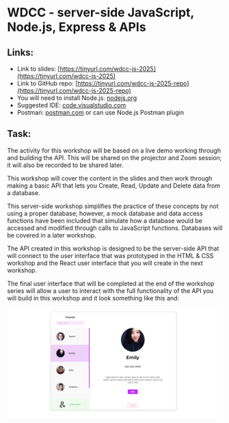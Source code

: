 # WDCC - server-side JavaScript, Node.js, Express & APIs

## Links:

* Link to slides: [https://tinyurl.com/wdcc-js-2025](https://tinyurl.com/wdcc-js-2025)
* Link to GitHub repo: [https://tinyurl.com/wdcc-js-2025-repo](https://tinyurl.com/wdcc-js-2025-repo)
* You will need to install Node.js: [nodejs.org](http://nodejs.org/)
* Suggested IDE: [code.visualstudio.com](http://code.visualstudio.com/)
* Postman: [postman.com](http://postman.com/) or can use Node.js Postman plugin

## Task:

The activity for this workshop will be based on a live demo working through and building the API. This will be shared on the projector and Zoom session; it will also be recorded to be shared later.

This workshop will cover the content in the slides and then work through making a basic API that lets you Create, Read, Update and Delete data from a database.

This server-side workshop simplifies the practice of these concepts by not using a proper database; however, a mock database and data access functions have been included that simulate how a database would be accessed and modified through calls to JavaScript functions. Databases will be covered in a later workshop.

The API created in this workshop is designed to be the server-side API that will connect to the user interface that was prototyped in the HTML & CSS workshop and the React user interface that you will create in the next workshop.

The final user interface that will be completed at the end of the workshop series will allow a user to interact with the full functionality of the API you will build in this workshop and it look something like this and:

![img](./spec/wdcc-ui-final.PNG)
